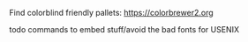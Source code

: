 
Find colorblind friendly pallets: https://colorbrewer2.org


todo
commands to embed stuff/avoid the bad fonts for USENIX
